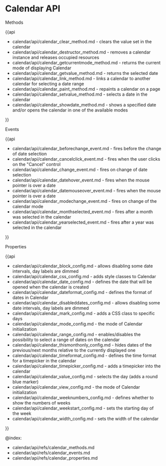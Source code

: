 Calendar API
=============
	
<div class='h2'>Methods</div>

{{api

- calendar/api/calendar_clear_method.md - clears the value set in the calendar
- calendar/api/calendar_destructor_method.md - removes a calendar instance and releases occupied resources
- calendar/api/calendar_getcurrentmode_method.md - returns the current mode of displaying Calendar
- calendar/api/calendar_getvalue_method.md - returns the selected date
- calendar/api/calendar_link_method.md - links a calendar to another calendar for selecting a date range
- calendar/api/calendar_paint_method.md - repaints a calendar on a page
- calendar/api/calendar_setvalue_method.md - selects a date in the calendar
- calendar/api/calendar_showdate_method.md - shows a specified date and/or opens the calendar in one of the available modes

}}
<div class='h2'>Events</div>

{{api

- calendar/api/calendar_beforechange_event.md - fires before the change of date selection
- calendar/api/calendar_cancelclick_event.md - fires when the user clicks on the "Cancel" control
- calendar/api/calendar_change_event.md - fires on change of date selection
- calendar/api/calendar_datehover_event.md - fires when the mouse pointer is over a date
- calendar/api/calendar_datemouseover_event.md - fires when the mouse pointer is over a date
- calendar/api/calendar_modechange_event.md - fires on change of the calendar mode
- calendar/api/calendar_monthselected_event.md - fires after a month was selected in the calendar
- calendar/api/calendar_yearselected_event.md - fires after a year was selected in the calendar

}}
<div class='h2'>Properties</div>

{{api

- calendar/api/calendar_block_config.md - allows disabling some date intervals, day labels are dimmed
- calendar/api/calendar_css_config.md - adds style classes to Calendar
- calendar/api/calendar_date_config.md - defines the date that will be opened when the calendar is created
- calendar/api/calendar_dateformat_config.md - defines the format of dates in Сalendar
- calendar/api/calendar_disableddates_config.md - allows disabling some date intervals, day labels are dimmed
- calendar/api/calendar_mark_config.md - adds a CSS class to specific days
- calendar/api/calendar_mode_config.md - the mode of Calendar initialization
- calendar/api/calendar_range_config.md - enables/disables the possibility to select a range of dates on the calendar
- calendar/api/calendar_thismonthonly_config.md - hides dates of the previous/next months relative to the currently displayed one
- calendar/api/calendar_timeformat_config.md - defines the time format for a timepicker in the calendar
- calendar/api/calendar_timepicker_config.md - adds a timepicker into the calendar
- calendar/api/calendar_value_config.md - selects the day (adds a round blue marker)
- calendar/api/calendar_view_config.md - the mode of Calendar initialization
- calendar/api/calendar_weeknumbers_config.md - defines whether to show the numbers of weeks
- calendar/api/calendar_weekstart_config.md - sets the starting day of the week
- calendar/api/calendar_width_config.md - sets the width of the calendar

}}

@index:
- calendar/api/refs/calendar_methods.md
- calendar/api/refs/calendar_events.md
- calendar/api/refs/calendar_properties.md